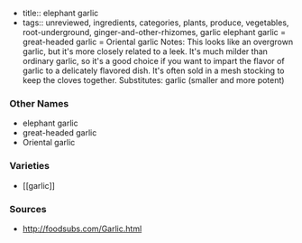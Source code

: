 - title:: elephant garlic
- tags:: unreviewed, ingredients, categories, plants, produce, vegetables, root-underground, ginger-and-other-rhizomes, garlic
elephant garlic = great-headed garlic = Oriental garlic Notes: This looks like an overgrown garlic, but it's more closely related to a leek. It's much milder than ordinary garlic, so it's a good choice if you want to impart the flavor of garlic to a delicately flavored dish. It's often sold in a mesh stocking to keep the cloves together. Substitutes: garlic (smaller and more potent)

### Other Names

* elephant garlic
* great-headed garlic
* Oriental garlic

### Varieties

* [[garlic]]

### Sources
* http://foodsubs.com/Garlic.html
